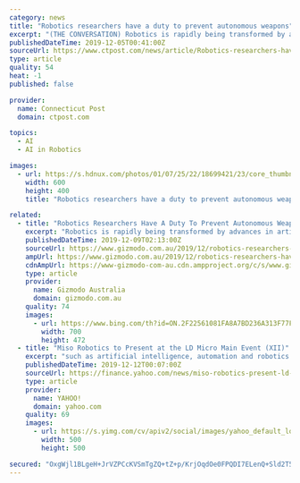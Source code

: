 ```yaml
---
category: news
title: "Robotics researchers have a duty to prevent autonomous weapons"
excerpt: "(THE CONVERSATION) Robotics is rapidly being transformed by advances in artificial intelligence. And the benefits are widespread: We are seeing safer vehicles with the ability to automatically brake in an emergency, robotic arms transforming factory lines that were once offshored and new robots that can do everything from shop for groceries to ..."
publishedDateTime: 2019-12-05T00:41:00Z
sourceUrl: https://www.ctpost.com/news/article/Robotics-researchers-have-a-duty-to-prevent-14880917.php
type: article
quality: 54
heat: -1
published: false

provider:
  name: Connecticut Post
  domain: ctpost.com

topics:
  - AI
  - AI in Robotics

images:
  - url: https://s.hdnux.com/photos/01/07/25/22/18699421/23/core_thumbnail_list.jpg
    width: 600
    height: 400
    title: "Robotics researchers have a duty to prevent autonomous weapons"

related:
  - title: "Robotics Researchers Have A Duty To Prevent Autonomous Weapons"
    excerpt: "Robotics is rapidly being transformed by advances in artificial intelligence. And the benefits are widespread: We are seeing safer vehicles with the ability to automatically brake in an emergency, robotic arms transforming factory lines that were once offshored and new robots that can do everything from shop for groceries to deliver ..."
    publishedDateTime: 2019-12-09T02:13:00Z
    sourceUrl: https://www.gizmodo.com.au/2019/12/robotics-researchers-have-a-duty-to-prevent-autonomous-weapons/
    ampUrl: https://www.gizmodo.com.au/2019/12/robotics-researchers-have-a-duty-to-prevent-autonomous-weapons/amp
    cdnAmpUrl: https://www-gizmodo-com-au.cdn.ampproject.org/c/s/www.gizmodo.com.au/2019/12/robotics-researchers-have-a-duty-to-prevent-autonomous-weapons/amp
    type: article
    provider:
      name: Gizmodo Australia
      domain: gizmodo.com.au
    quality: 74
    images:
      - url: https://www.bing.com/th?id=ON.2F22561081FA8A7BD236A313F77FA15E
        width: 700
        height: 472
  - title: "Miso Robotics to Present at the LD Micro Main Event (XII)"
    excerpt: "such as artificial intelligence, automation and robotics. Equity crowdfunding allows startups and private companies to raise money through the investment of relatively small amounts from a large ..."
    publishedDateTime: 2019-12-12T00:07:00Z
    sourceUrl: https://finance.yahoo.com/news/miso-robotics-present-ld-micro-193400109.html
    type: article
    provider:
      name: YAHOO!
      domain: yahoo.com
    quality: 69
    images:
      - url: https://s.yimg.com/cv/apiv2/social/images/yahoo_default_logo.png
        width: 500
        height: 500

secured: "OxgWjl1BLgeH+JrVZPCcKVSmTgZQ+tZ+p/KrjOqdOe0FPQDI7ELenQ+Sld2T5Y9KuefgsxYIJzsB2VGK4hvhJvSw0hWLsaCGMWPsu76MjjP2eITQ01JCpPpmeQ7QbZnqy1QFslVrRYMppoAZnL95uf8ilX7j1iqwOLtWtaabqmaQPKhgAQh6t+Df3ZeK8Ss1qglnpd9Uzvq//jtccxqOWdVFmTuXae5GTWl2Vrh/jXuiSdPH0FexwaBNfqYANh0H5w+KDjbGpLKxEYckFa1hbw==;86P6FFx1X2f35vfJ7x2Aaw=="
---
```


